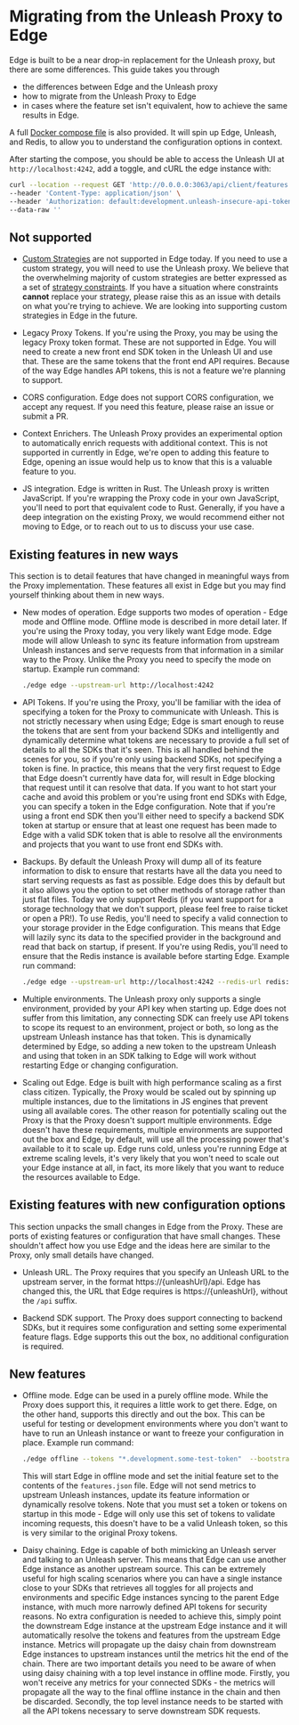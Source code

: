 # Migrating from the Unleash Proxy to Edge

Edge is built to be a near drop-in replacement for the Unleash proxy, but there are some differences. This guide takes you through 
- the differences between Edge and the Unleash proxy 
- how to migrate from the Unleash Proxy to Edge
- in cases where the feature set isn't equivalent, how to achieve the same results in Edge. 

A full [Docker compose file](./examples/docker-compose.yml) is also provided. It will spin up Edge, Unleash, and Redis, to allow you to understand the configuration options in context. 

After starting the compose, you should be able to access the Unleash UI at `http://localhost:4242`, add a toggle, and cURL the edge instance with:

``` sh
curl --location --request GET 'http://0.0.0.0:3063/api/client/features' \
--header 'Content-Type: application/json' \
--header 'Authorization: default:development.unleash-insecure-api-token' \
--data-raw ''
```

## Not supported

- [Custom Strategies](https://docs.getunleash.io/reference/custom-activation-strategies) are not supported in Edge today. If you need to use a custom strategy, you will need to use the Unleash proxy. We believe that the overwhelming majority of custom strategies are better expressed as a set of [strategy constraints](https://docs.getunleash.io/reference/strategy-constraints). If you have a situation where constraints **cannot** replace your strategy, please raise this as an issue with details on what you're trying to achieve. We are looking into supporting custom strategies in Edge in the future.

- Legacy Proxy Tokens. If you're using the Proxy, you may be using the legacy Proxy token format. These are not supported in Edge. You will need to create a new front end SDK token in the Unleash UI and use that. These are the same tokens that the front end API requires. Because of the way Edge handles API tokens, this is not a feature we're planning to support.

- CORS configuration. Edge does not support CORS configuration, we accept any request. If you need this feature, please raise an issue or submit a PR.

- Context Enrichers. The Unleash Proxy provides an experimental option to automatically enrich requests with additional context. This is not supported in currently in Edge, we're open to adding this feature to Edge, opening an issue would help us to know that this is a valuable feature to you.

- JS integration. Edge is written in Rust. The Unleash proxy is written JavaScript. If you're wrapping the Proxy code in your own JavaScript, you'll need to port that equivalent code to Rust. Generally, if you have a deep integration on the existing Proxy, we would recommend either not moving to Edge, or to reach out to us to discuss your use case.


## Existing features in new ways

This section is to detail features that have changed in meaningful ways from the Proxy implementation. These features all exist in Edge but you may find yourself thinking about them in new ways.

- New modes of operation. Edge supports two modes of operation - Edge mode and Offline mode. Offline mode is described in more detail later. If you're using the Proxy today, you very likely want Edge mode. Edge mode will allow Unleash to sync its feature information from upstream Unleash instances and serve requests from that information in a similar way to the Proxy. Unlike the Proxy you need to specify the mode on startup. Example run command:

    ``` sh
    ./edge edge --upstream-url http://localhost:4242
    ```

- API Tokens. If you're using the Proxy, you'll be familiar with the idea of specifying a token for the Proxy to communicate with Unleash. This is not strictly necessary when using Edge; Edge is smart enough to reuse the tokens that are sent from your backend SDKs and intelligently and dynamically determine what tokens are necessary to provide a full set of details to all the SDKs that it's seen. This is all handled behind the scenes for you, so if you're only using backend SDKs, not specifying a token is fine. In practice, this means that the very first request to Edge that Edge doesn't currently have data for, will result in Edge blocking that request until it can resolve that data. If you want to hot start your cache and avoid this problem or you're using front end SDKs with Edge, you can specify a token in the Edge configuration. Note that if you're using a front end SDK then you'll either need to specify a backend SDK token at startup or ensure that at least one request has been made to Edge with a valid SDK token that is able to resolve all the environments and projects that you want to use front end SDKs with.


- Backups. By default the Unleash Proxy will dump all of its feature information to disk to ensure that restarts have all the data you need to start serving requests as fast as possible. Edge does this by default but it also allows you the option to set other methods of storage rather than just flat files. Today we only support Redis (if you want support for a storage technology that we don't support, please feel free to raise ticket or open a PR!). To use Redis, you'll need to specify a valid connection to your storage provider in the Edge configuration. This means that Edge will lazily sync its data to the specified provider in the background and read that back on startup, if present. If you're using Redis, you'll need to ensure that the Redis instance is available before starting Edge. Example run command:

    ``` sh
    ./edge edge --upstream-url http://localhost:4242 --redis-url redis://localhost:6379

    ```

- Multiple environments. The Unleash proxy only supports a single environment, provided by your API key when starting up. Edge does not suffer from this limitation, any connecting SDK can freely use API tokens to scope its request to an environment, project or both, so long as the upstream Unleash instance has that token. This is dynamically determined by Edge, so adding a new token to the upstream Unleash and using that token in an SDK talking to Edge will work without restarting Edge or changing configuration.

- Scaling out Edge. Edge is built with high performance scaling as a first class citizen. Typically, the Proxy would be scaled out by spinning up multiple instances, due to the limitations in JS engines that prevent using all available cores. The other reason for potentially scaling out the Proxy is that the Proxy doesn't support multiple environments. Edge doesn't have these requirements, multiple environments are supported out the box and Edge, by default, will use all the processing power that's available to it to scale up. Edge runs cold, unless you're running Edge at extreme scaling levels, it's very likely that you won't need to scale out your Edge instance at all, in fact, its more likely that you want to reduce the resources available to Edge.


## Existing features with new configuration options

This section unpacks the small changes in Edge from the Proxy. These are ports of existing features or configuration that have small changes. These shouldn't affect how you use Edge and the ideas here are similar to the Proxy, only small details have changed.

- Unleash URL. The Proxy requires that you specify an Unleash URL to the upstream server, in the format https://{unleashUrl}/api. Edge has changed this, the URL that Edge requires is https://{unleashUrl}, without the `/api` suffix.

- Backend SDK support. The Proxy does support connecting to backend SDKs, but it requires some configuration and setting some experimental feature flags. Edge supports this out the box, no additional configuration is required.


## New features

- Offline mode. Edge can be used in a purely offline mode. While the Proxy does support this, it requires a little work to get there. Edge, on the other hand, supports this directly and out the box. This can be useful for testing or development environments where you don't want to have to run an Unleash instance or want to freeze your configuration in place. Example run command:

    ``` sh
    ./edge offline --tokens "*.development.some-test-token"  --bootstrap-file ./examples/features.json
    ```

    This will start Edge in offline mode and set the initial feature set to the contents of the `features.json` file. Edge will not send metrics to upstream Unleash instances, update its feature information or dynamically resolve tokens. Note that you must set a token or tokens on startup in this mode - Edge will only use this set of tokens to validate incoming requests, this doesn't have to be a valid Unleash token, so this is very similar to the original Proxy tokens.

- Daisy chaining. Edge is capable of both mimicking an Unleash server and talking to an Unleash server. This means that Edge can use another Edge instance as another upstream source. This can be extremely useful for high scaling scenarios where you can have a single instance close to your SDKs that retrieves all toggles for all projects and environments and specific Edge instances syncing to the parent Edge instance, with much more narrowly defined API tokens for security reasons. No extra configuration is needed to achieve this, simply point the downstream Edge instance at the upstream Edge instance and it will automatically resolve the tokens and features from the upstream Edge instance. Metrics will propagate up the daisy chain from downstream Edge instances to upstream instances until the metrics hit the end of the chain. There are two important details you need to be aware of when using daisy chaining with a top level instance in offline mode. Firstly, you won't receive any metrics for your connected SDKs - the metrics will propagate all the way to the final offline instance in the chain and then be discarded. Secondly, the top level instance needs to be started with all the API tokens necessary to serve downstream SDK requests.



